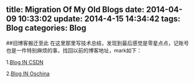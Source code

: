 title: Migration Of My Old Blogs
date: 2014-04-09 10:33:02
update: 2014-4-15 14:34:42
tags: Blog
categories: Blog
---

##旧博客搬迁至此
在这里那里写技术总结，发现到最后感觉是零星点点，记账号也是一件特别麻烦的事，找回以前的博客地址，mark如下：

1.[Blog IN CSDN](http://write.blog.csdn.net/postlist)

2.[Blog IN Oschina](http://my.oschina.net/Yonney)




